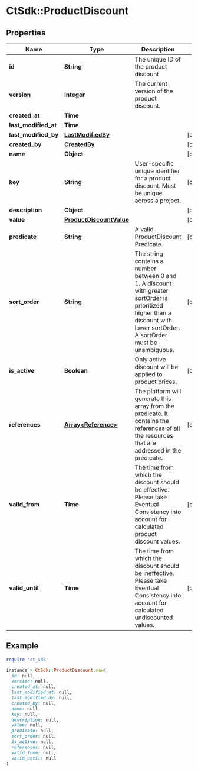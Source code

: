 # CtSdk::ProductDiscount

## Properties

| Name | Type | Description | Notes |
| ---- | ---- | ----------- | ----- |
| **id** | **String** | The unique ID of the product discount |  |
| **version** | **Integer** | The current version of the product discount. |  |
| **created_at** | **Time** |  |  |
| **last_modified_at** | **Time** |  |  |
| **last_modified_by** | [**LastModifiedBy**](LastModifiedBy.md) |  | [optional] |
| **created_by** | [**CreatedBy**](CreatedBy.md) |  | [optional] |
| **name** | **Object** |  | [optional] |
| **key** | **String** | User-specific unique identifier for a product discount. Must be unique across a project. | [optional] |
| **description** | **Object** |  | [optional] |
| **value** | [**ProductDiscountValue**](ProductDiscountValue.md) |  | [optional] |
| **predicate** | **String** | A valid ProductDiscount Predicate. | [optional] |
| **sort_order** | **String** | The string contains a number between 0 and 1. A discount with greater sortOrder is prioritized higher than a discount with lower sortOrder. A sortOrder must be unambiguous. | [optional] |
| **is_active** | **Boolean** | Only active discount will be applied to product prices. | [optional] |
| **references** | [**Array&lt;Reference&gt;**](Reference.md) | The platform will generate this array from the predicate. It contains the references of all the resources that are addressed in the predicate. | [optional] |
| **valid_from** | **Time** | The time from which the discount should be effective. Please take Eventual Consistency into account for calculated product discount values. | [optional] |
| **valid_until** | **Time** | The time from which the discount should be ineffective. Please take Eventual Consistency into account for calculated undiscounted values. | [optional] |

## Example

```ruby
require 'ct_sdk'

instance = CtSdk::ProductDiscount.new(
  id: null,
  version: null,
  created_at: null,
  last_modified_at: null,
  last_modified_by: null,
  created_by: null,
  name: null,
  key: null,
  description: null,
  value: null,
  predicate: null,
  sort_order: null,
  is_active: null,
  references: null,
  valid_from: null,
  valid_until: null
)
```

